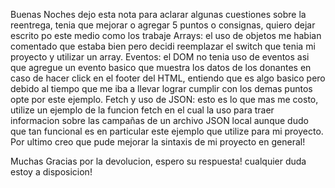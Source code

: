Buenas Noches dejo esta nota para aclarar algunas cuestiones sobre la reentrega, tenia que mejorar o agregar 5 puntos o consignas, quiero dejar escrito po este medio como los trabaje
Arrays: el uso de objetos me habian comentado que estaba bien pero decidi reemplazar el switch que tenia mi proyecto y utilizar un array.
Eventos: el DOM no tenia uso de eventos asi que agregue un evento basico que muestra los datos de los donantes en caso de hacer click en el footer del HTML, entiendo que es algo basico 
pero debido al tiempo que me iba a llevar lograr cumplir con los demas puntos opte por este ejemplo.
Fetch y uso de JSON: esto es lo que mas me costo, utilize un ejemplo de la funcion fetch en el cual la uso para traer informacion sobre las campañas de un archivo JSON local aunque dudo que tan
funcional es en particular este ejemplo que utilize para mi proyecto.
Por ultimo creo que pude mejorar la sintaxis de mi proyecto en general!

Muchas Gracias por la devolucion, espero su respuesta! cualquier duda estoy a disposicion! 
